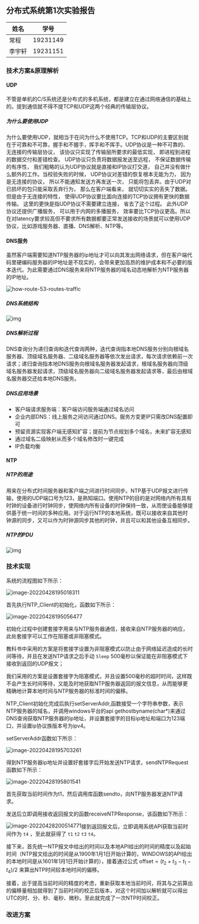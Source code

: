 ## 分布式系统第1次实验报告

| 姓名   | 学号     |
| ------ | -------- |
| 常程   | 19231149 |
| 李宇轩 | 19231151 |

### 技术方案&原理解析

#### UDP

不管是单机的C/S系统还是分布式的多机系统，都是建立在通过网络通信的基础上的。提到通信就不得不提TCP和UDP这两个经典的传输层协议。

##### 为什么要使用UDP

为什么要使用UDP，就相当于在问为什么不使用TCP。TCP和UDP的主要区别就在于可靠和不可靠，握手和不握手，挥手和不挥手。UDP协议是一种不可靠的、无连接的传输层协议， 该协议只实现了传输层所要求的最低实现， 即进程到进程的数据交付和差错检查。 UDP协议只负责将数据报发送至远程， 不保证数据传输的有序性， 我们粗略的认为UDP协议就是直接和IP协议打交道， 自己并没有做什么额外的工作。当校验失败的时候， UDP协议对差错的恢复根本无能为力， 因为是无连接的协议， 所以不能通知发送方再发送一次， 只能将包丢弃。由于UDP对已损坏的包只能采取丢弃行为， 那么在客户端看来， 就切切实实的丢失了数据。但是由于无连接的特性， 使得UDP协议要比面向连接的TCP协议拥有更快的数据传输。 这里的更快是指UDP协议不需要建立连接， 省去了这个过程。 此外UDP协议还提供广播服务， 可以用于内网的多播服务， 效率要比TCP协议更高。所以在对latency要求较高但不要求所有数据都要正常发送接收的场景就可以使用UDP协议，比如游戏服务器、直播、DNS解析、NTP等。

#### DNS服务

虽然客户端需要知道NTP服务器的ip地址才可以向其发出网络请求，但在客户端代码里硬编码服务器的IP地址是不现实的，会带来更加高昂的维护成本和不必要的版本迭代。为此需要通过DNS服务来将NTP服务器的域名动态地解析为NTP服务器的IP地址。

![how-route-53-routes-traffic](./how-route-53-routes-traffic.8d313c7da075c3c7303aaef32e89b5d0b7885e7c.png)

##### DNS系统结构

![img](./struct.png)

##### DNS解析过程

DNS查询分为递归查询和迭代查询两种，迭代查询指本地DNS服务分别向根域名服务器、顶级域名服务器、二级域名服务器等依次发出请求，每次请求依赖前一次请求；递归查询指本地DNS服务向根域名服务器发起请求，根域名服务器向顶级域名服务器发起请求，顶级域名服务器向二级域名服务器发起请求等，最后由根域名服务器交还给本地DNS服务。

##### DNS应用场景

- 客户端请求服务端：客户端访问服务端通过域名访问
- 企业内部DNS：线上服务之间访问通过DNS。服务方变更IP只需改DNS配置即可
- 预留资源实现客户端无感知扩容；提前为节点规划多个域名，未来扩容无感知
- 通过域名二级映射从而多个域名修改时一键完成
- IP负载均衡

#### NTP

##### NTP的用途

用来在分布式时间服务器和客户端之间进行时间同步。NTP基于UDP报文进行传输，使用的UDP端口号为123，是熟知端口。使用NTP的目的是对网络内所有具有时钟的设备进行时钟同步，使网络内所有设备的时钟保持一致，从而使设备能够提供基于统一时间的多种应用。对于运行NTP的本地系统，既可以接收来自其他时钟源的同步，又可以作为时钟源同步其他的时钟，并且可以和其他设备互相同步。

##### NTP的PDU

![img](./PDU.png)

### 技术实现

系统的流程图如下所示：

![image-20220428195018311](./image-20220428195018311.png)

首先执行NTP_Client的初始化，函数如下所示：

![image-20220428195056477](./image-20220428195056477.png)

初始化过程中创建套接字用来与NTP服务器通信，接收来自NTP服务器的响应，此处套接字可以工作在阻塞或非阻塞模式。

教科书中采用的方案是将套接字设置为非阻塞模式以防止由于网络延迟造成的长时间等待，并且在发送NTP请求之后手动 `Sleep` 500毫秒以保证能在非阻塞模式下接收到返回的UDP报文；

我们采用的方案是设置套接字为阻塞模式，并且设置500毫秒的超时时间，这样既不会产生长时间等待，又能及时地获取NTP服务器返回的报文信息，从而能够更精确地计算本地时间与NTP服务器的标准时间的偏移。

NTP_Client初始化完成后执行setServerAddr,函数接受一个字符串参数，表示NTP服务器的域名，并调用windows平台的api gethostbyname(char*)来通过DNS查询获取NTP服务器的ip地址，并设置套接字的目标ip地址和端口为123端口，并设置ip协议族版本号为ipv4。

setServerAddr函数如下所示：

![image-20220428195703261](./image-20220428195703261.png)

得到NTP服务器ip地址并设置好套接字后开始发送NTP请求，sendNTPRequest函数如下所示：

![image-20220428195801541](./image-20220428195801541.png)

首先获取当前时间作为t1，然后调用库函数sendto，向NTP服务器发送NTP请求。

发送后立即调用接收返回报文的函数receiveNTPResponse，该函数如下所示：

<img src="image-20220428200514771.png" alt="image-20220428200514771" style="zoom:100%;float:left" />

接到返回报文后，立即调用系统API获取当前时间作为 `t4` ，至此就获得了 `t1` `t2` `t3` `t4`。

接下来，首先统一NTP报文中给出的时间以及本地API给出的时间的精度以及起始时间（NTP报文给出的时间是从1900年1月1日开始计算的，WINDOWS的API给出的本地时间是从1601年1月1日开始计算的），接着通过公式 $\text{offset}=(t_2+t_3-t_1-t_4)/2$ 来算出NTP时间较本地时间的偏移。

接着，出于提高当前时间的精度的考虑，重新获取本地当前时间，将其与之前算出的偏移量相加就得到了当前时间的校正后版本，对这个时间加以解析就可以得出UTC的时、分、秒、毫秒、微秒。至此就完成了一次NTP时间校正。

### 改进方案
